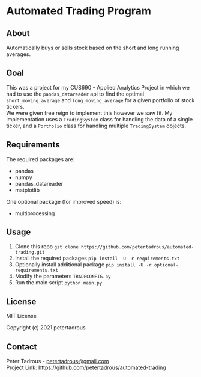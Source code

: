 
# Automated Trading Program

## About

Automatically buys or sells stock based on the short and long running averages.

## Goal

This was a project for my CUS690 - Applied Analytics Project in which we had to use the `pandas_datareader` api to find the optimal `short_moving_average` and `long_moving_average` for a given portfolio of stock tickers.  
We were given free reign to implement this however we saw fit. My implementation uses a `TradingSystem` class for handling the data of a single ticker, and a `Portfolio` class for handling multiple `TradingSystem` objects.

## Requirements

The required packages are:
- pandas
- numpy
- pandas_datareader
- matplotlib

One optional package (for improved speed) is:
- multiprocessing

## Usage

1. Clone this repo
```git clone https://github.com/petertadrous/automated-trading.git```
2. Install the required packages
```pip install -U -r requirements.txt```
3. Optionally install additional package
```pip install -U -r optional-requirements.txt```
4. Modify the parameters `TRADECONFIG.py`
5. Run the main script
```python main.py```

## License

MIT License

Copyright (c) 2021 petertadrous

## Contact

Peter Tadrous - petertadrous@gmail.com  
Project Link: https://github.com/petertadrous/automated-trading